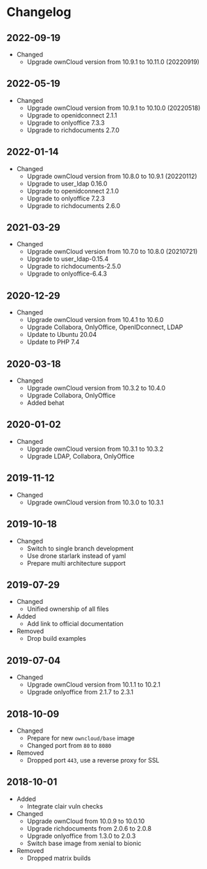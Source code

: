 # Changelog

## 2022-09-19

* Changed
  * Upgrade ownCloud version from 10.9.1 to 10.11.0 (20220919)

## 2022-05-19

* Changed
  * Upgrade ownCloud version from 10.9.1 to 10.10.0 (20220518)
  * Upgrade to openidconnect 2.1.1
  * Upgrade to onlyoffice 7.3.3
  * Upgrade to richdocuments 2.7.0

## 2022-01-14

* Changed
  * Upgrade ownCloud version from 10.8.0 to 10.9.1 (20220112)
  * Upgrade to user_ldap 0.16.0
  * Upgrade to openidconnect 2.1.0
  * Upgrade to onlyoffice 7.2.3
  * Upgrade to richdocuments 2.6.0

## 2021-03-29

* Changed
  * Upgrade ownCloud version from 10.7.0 to 10.8.0 (20210721)
  * Upgrade to user_ldap-0.15.4
  * Upgrade to richdocuments-2.5.0
  * Upgrade to onlyoffice-6.4.3

## 2020-12-29

* Changed
  * Upgrade ownCloud version from 10.4.1 to 10.6.0
  * Upgrade Collabora, OnlyOffice, OpenIDconnect, LDAP
  * Update to Ubuntu 20.04
  * Update to PHP 7.4
  
## 2020-03-18

* Changed
  * Upgrade ownCloud version from 10.3.2 to 10.4.0
  * Upgrade Collabora, OnlyOffice
  * Added behat

## 2020-01-02

* Changed
  * Upgrade ownCloud version from 10.3.1 to 10.3.2
  * Upgrade LDAP, Collabora, OnlyOffice

## 2019-11-12

* Changed
  * Upgrade ownCloud version from 10.3.0 to 10.3.1

## 2019-10-18

* Changed
  * Switch to single branch development
  * Use drone starlark instead of yaml
  * Prepare multi architecture support

## 2019-07-29

* Changed
  * Unified ownership of all files
* Added
  * Add link to official documentation
* Removed
  * Drop build examples

## 2019-07-04

* Changed
  * Upgrade ownCloud version from 10.1.1 to 10.2.1
  * Upgrade onlyoffice from 2.1.7 to 2.3.1

## 2018-10-09

* Changed
  * Prepare for new `owncloud/base` image
  * Changed port from `80` to `8080`
* Removed
  * Dropped port `443`, use a reverse proxy for SSL

## 2018-10-01

* Added
  * Integrate clair vuln checks
* Changed
  * Upgrade ownCloud from 10.0.9 to 10.0.10
  * Upgrade richdocuments from 2.0.6 to 2.0.8
  * Upgrade onlyoffice from 1.3.0 to 2.0.3
  * Switch base image from xenial to bionic
* Removed
  * Dropped matrix builds
